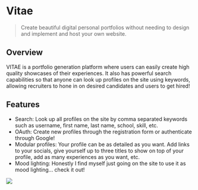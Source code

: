 Vitae
=======
> Create beautiful digital personal portfolios without needing to design and implement and host your own website.

## Overview
VITAE is a portfolio generation platform where users can easily create high quality showcases of their experiences. It also has powerful search capabilities so that anyone can look up profiles on the site using keywords, allowing recruiters to hone in on desired candidates and users to get hired!

## Features
* Search: Look up all profiles on the site by comma separated keywords such as username, first name, last name, school, skill, etc. 
* OAuth: Create new profiles through the registration form or authenticate through Google!
* Modular profiles: Your profile can be as detailed as you want. Add links to your socials, give yourself up to three titles to show on top of your profile, add as many experiences as you want, etc.
* Mood lighting: Honestly I find myself just going on the site to use it as mood lighting... check it out!

![](https://media.giphy.com/media/EWWCfelhzsSSpg0276/giphy.gif)
